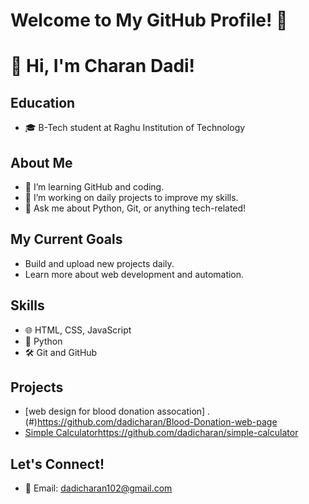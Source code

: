 # Welcome to My GitHub Profile! 👋
# 👋 Hi, I'm Charan Dadi!

## Education
- 🎓 B-Tech student at Raghu Institution of Technology

## About Me
- 🌱 I’m learning GitHub and coding.
- 🚀 I’m working on daily projects to improve my skills.
- 💬 Ask me about Python, Git, or anything tech-related!

## My Current Goals
- Build and upload new projects daily.
- Learn more about web development and automation.

## Skills
- 🌐 HTML, CSS, JavaScript
- 🐍 Python
- 🛠 Git and GitHub

## Projects
- [web design for blood donation assocation] .(#)https://github.com/dadicharan/Blood-Donation-web-page
- [Simple Calculator](#)https://github.com/dadicharan/simple-calculator 

## Let's Connect!
- 📧 Email: [dadicharan102@gmail.com](mailto:dadicharan102@gmail.com)
